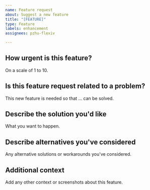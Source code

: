 ```yaml
---
name: Feature request
about: Suggest a new feature
title: "[FEATURE]"
type: Feature
labels: enhancement
assignees: pzhu-flexiv

---
```


## How urgent is this feature?

On a scale of 1 to 10.

## Is this feature request related to a problem?

This new feature is needed so that ... can be solved.

## Describe the solution you'd like

What you want to happen.

## Describe alternatives you've considered

Any alternative solutions or workarounds you've considered.

## Additional context

Add any other context or screenshots about this feature.
